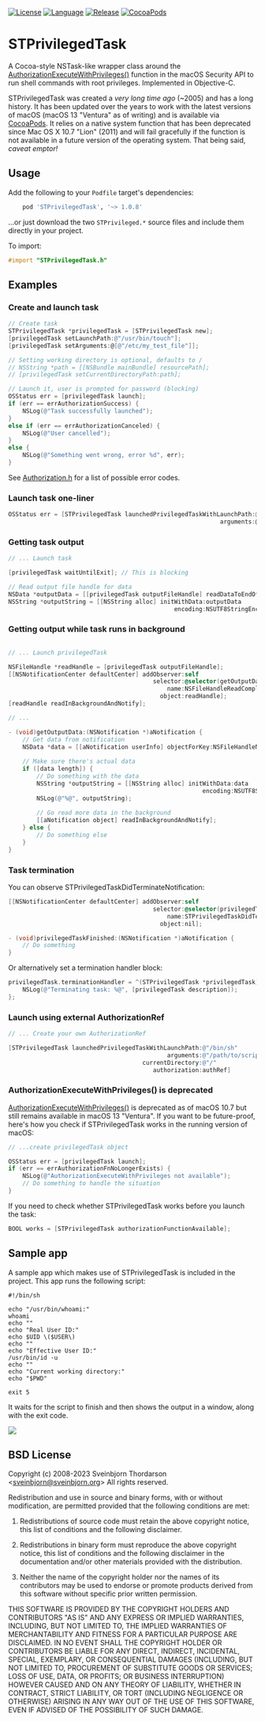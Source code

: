 [![License](https://img.shields.io/badge/License-BSD%203--Clause-blue.svg)](https://opensource.org/licenses/BSD-3-Clause)
[![Language](https://img.shields.io/badge/language-objective--c-lightgrey)]()
[![Release](https://shields.io/github/v/release/sveinbjornt/STPrivilegedTask?display_name=tag)]()
[![CocoaPods](https://img.shields.io/cocoapods/v/STPrivilegedTask.svg)](https://img.shields.io/cocoapods/v/STPrivilegedTask.svg)


# STPrivilegedTask

A Cocoa-style NSTask-like wrapper class around the
[AuthorizationExecuteWithPrivileges()](https://developer.apple.com/documentation/security/1540038-authorizationexecutewithprivileg)
function in the macOS Security API to run shell commands with root privileges.
Implemented in Objective-C.

STPrivilegedTask was created a *very long time ago* (~2005) and has a long history. It has been
updated over the years to work with the latest versions of macOS (macOS 13 "Ventura" as of writing)
and is available via [CocoaPods](https://cocoapods.org). It relies on a native system function that
has been deprecated since Mac OS X 10.7 "Lion" (2011) and will fail gracefully if the function is
not available in a future version of the operating system. That being said, *caveat emptor!*

## Usage

Add the following to your `Podfile` target's dependencies:

```ruby
    pod 'STPrivilegedTask', '~> 1.0.8'
```

...or just download the two `STPrivileged.*` source files and include them directly in your project.

To import:

```objective-c
#import "STPrivilegedTask.h"
```

## Examples

### Create and launch task

```objective-c
// Create task
STPrivilegedTask *privilegedTask = [STPrivilegedTask new];
[privilegedTask setLaunchPath:@"/usr/bin/touch"];
[privilegedTask setArguments:@[@"/etc/my_test_file"]];

// Setting working directory is optional, defaults to /
// NSString *path = [[NSBundle mainBundle] resourcePath];
// [privilegedTask setCurrentDirectoryPath:path];

// Launch it, user is prompted for password (blocking)
OSStatus err = [privilegedTask launch];
if (err == errAuthorizationSuccess) {
    NSLog(@"Task successfully launched");
}
else if (err == errAuthorizationCanceled) {
    NSLog(@"User cancelled");
} 
else {
    NSLog(@"Something went wrong, error %d", err);
}
```
See [Authorization.h](http://www.opensource.apple.com/source/libsecurity_authorization/libsecurity_authorization-36329/lib/Authorization.h)
for a list of possible error codes.

### Launch task one-liner

```objective-c
OSStatus err = [STPrivilegedTask launchedPrivilegedTaskWithLaunchPath:@"/bin/sh" 
                                                            arguments:@[@"/path/to/script.sh"]];
```


### Getting task output

```objective-c
// ... Launch task

[privilegedTask waitUntilExit]; // This is blocking

// Read output file handle for data
NSData *outputData = [[privilegedTask outputFileHandle] readDataToEndOfFile];
NSString *outputString = [[NSString alloc] initWithData:outputData 
                                               encoding:NSUTF8StringEncoding];

```

### Getting output while task runs in background

```objective-c

// ... Launch privilegedTask

NSFileHandle *readHandle = [privilegedTask outputFileHandle];
[[NSNotificationCenter defaultCenter] addObserver:self
                                         selector:@selector(getOutputData:)
                                             name:NSFileHandleReadCompletionNotification
                                           object:readHandle];
[readHandle readInBackgroundAndNotify];

// ...

- (void)getOutputData:(NSNotification *)aNotification {
    // Get data from notification
    NSData *data = [[aNotification userInfo] objectForKey:NSFileHandleNotificationDataItem];
    
    // Make sure there's actual data
    if ([data length]) {
        // Do something with the data
        NSString *outputString = [[NSString alloc] initWithData:data 
                                                       encoding:NSUTF8StringEncoding];
        NSLog(@"%@", outputString);
        
        // Go read more data in the background
        [[aNotification object] readInBackgroundAndNotify];
    } else {
        // Do something else
    }
}
```

### Task termination

You can observe STPrivilegedTaskDidTerminateNotification:

```objective-c
[[NSNotificationCenter defaultCenter] addObserver:self
                                         selector:@selector(privilegedTaskFinished:)
                                             name:STPrivilegedTaskDidTerminateNotification
                                           object:nil];

- (void)privilegedTaskFinished:(NSNotification *)aNotification {
    // Do something
}
```

Or alternatively set a termination handler block:

```objective-c
privilegedTask.terminationHandler = ^(STPrivilegedTask *privilegedTask) {
    NSLog(@"Terminating task: %@", [privilegedTask description]);
};
```

### Launch using external AuthorizationRef

```objective-c
// ... Create your own AuthorizationRef

[STPrivilegedTask launchedPrivilegedTaskWithLaunchPath:@"/bin/sh"
                                             arguments:@"/path/to/script"
                                      currentDirectory:@"/"
                                         authorization:authRef]
```

###  AuthorizationExecuteWithPrivileges() is deprecated

[AuthorizationExecuteWithPrivileges()](https://developer.apple.com/library/mac/documentation/Security/Reference/authorization_ref/#//apple_ref/c/func/AuthorizationExecuteWithPrivileges)
is deprecated as of macOS 10.7 but still remains available in macOS 13 "Ventura". If you want to be 
future-proof, here's how you check if STPrivilegedTask works in the running version of macOS:

```objective-c
// ...create privilegedTask object

OSStatus err = [privilegedTask launch];
if (err == errAuthorizationFnNoLongerExists) {
    NSLog(@"AuthorizationExecuteWithPrivileges not available");
    // Do something to handle the situation
}
```

If you need to check whether STPrivilegedTask works before you launch the task:

```objective-c
BOOL works = [STPrivilegedTask authorizationFunctionAvailable];
```

## Sample app

A sample app which makes use of STPrivilegedTask is included in the project. This app runs the following script:

```
#!/bin/sh

echo "/usr/bin/whoami:"
whoami
echo ""
echo "Real User ID:"
echo $UID \($USER\)
echo ""
echo "Effective User ID:"
/usr/bin/id -u
echo ""
echo "Current working directory:"
echo "$PWD"

exit 5
```

It waits for the script to finish and then shows the output in a window, along with the exit code.

<img src="screenshot.png">

## BSD License 

Copyright (c) 2008-2023 Sveinbjorn Thordarson &lt;sveinbjorn@sveinbjorn.org&gt;
All rights reserved.

Redistribution and use in source and binary forms, with or without modification,
are permitted provided that the following conditions are met:

1. Redistributions of source code must retain the above copyright notice, this
list of conditions and the following disclaimer.

2. Redistributions in binary form must reproduce the above copyright notice, this
list of conditions and the following disclaimer in the documentation and/or other
materials provided with the distribution.

3. Neither the name of the copyright holder nor the names of its contributors may
be used to endorse or promote products derived from this software without specific
prior written permission.

THIS SOFTWARE IS PROVIDED BY THE COPYRIGHT HOLDERS AND CONTRIBUTORS "AS IS" AND
ANY EXPRESS OR IMPLIED WARRANTIES, INCLUDING, BUT NOT LIMITED TO, THE IMPLIED
WARRANTIES OF MERCHANTABILITY AND FITNESS FOR A PARTICULAR PURPOSE ARE DISCLAIMED.
IN NO EVENT SHALL THE COPYRIGHT HOLDER OR CONTRIBUTORS BE LIABLE FOR ANY DIRECT,
INDIRECT, INCIDENTAL, SPECIAL, EXEMPLARY, OR CONSEQUENTIAL DAMAGES (INCLUDING, BUT
NOT LIMITED TO, PROCUREMENT OF SUBSTITUTE GOODS OR SERVICES; LOSS OF USE, DATA, OR
PROFITS; OR BUSINESS INTERRUPTION) HOWEVER CAUSED AND ON ANY THEORY OF LIABILITY,
WHETHER IN CONTRACT, STRICT LIABILITY, OR TORT (INCLUDING NEGLIGENCE OR OTHERWISE)
ARISING IN ANY WAY OUT OF THE USE OF THIS SOFTWARE, EVEN IF ADVISED OF THE
POSSIBILITY OF SUCH DAMAGE.
